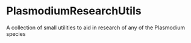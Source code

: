 # PlasmodiumResearchUtils
A collection of small utilities to aid in research of any of the Plasmodium species 
